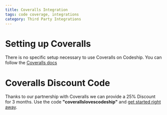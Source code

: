 ```yaml
---
title: Coveralls Integration
tags: code coverage, integrations
category: Third Party Integrations
---
```


# Setting up Coveralls

There is no specific setup necessary to use Coveralls on Codeship.
You can follow the [Coveralls docs](https://coveralls.io/docs/supported_continuous_integration)

# Coveralls Discount Code

Thanks to our partnership with Coveralls we can provide a 25% Discount for 3 months. Use the code **"coverallslovescodeship"** and [get started right away](https://coveralls.io/).
